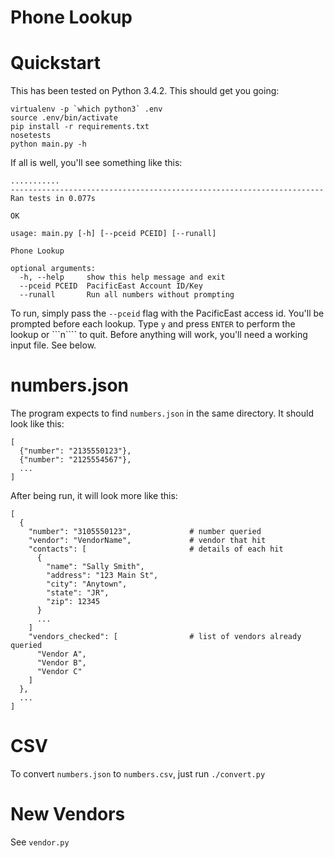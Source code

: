 # Phone Lookup

Quickstart
==========
This has been tested on Python 3.4.2. This should get you going:

```
virtualenv -p `which python3` .env
source .env/bin/activate
pip install -r requirements.txt
nosetests
python main.py -h
```

If all is well, you'll see something like this:
```
...........
----------------------------------------------------------------------
Ran tests in 0.077s

OK

usage: main.py [-h] [--pceid PCEID] [--runall]

Phone Lookup

optional arguments:
  -h, --help     show this help message and exit
  --pceid PCEID  PacificEast Account ID/Key
  --runall       Run all numbers without prompting
```

To run, simply pass the ```--pceid``` flag with the PacificEast access id. You'll be prompted before each lookup.
Type ```y``` and press ```ENTER``` to perform the lookup or ```n```` to quit. Before anything will work, you'll need
a working input file. See below.

numbers.json
============
The program expects to find ```numbers.json``` in the same directory. It should look like this:

```
[
  {"number": "2135550123"},
  {"number": "2125554567"},
  ...
]
```

After being run, it will look more like this:

```
[
  {
    "number": "3105550123",             # number queried
    "vendor": "VendorName",             # vendor that hit
    "contacts": [                       # details of each hit
      {
        "name": "Sally Smith",
        "address": "123 Main St",
        "city": "Anytown",
        "state": "JR",
        "zip": 12345
      }
      ...
    ]
    "vendors_checked": [                # list of vendors already queried
      "Vendor A",
      "Vendor B",
      "Vendor C"
    ]
  },
  ...
]
```

CSV
===
To convert ```numbers.json``` to ```numbers.csv```, just run ```./convert.py```

New Vendors
===========
See ```vendor.py```
